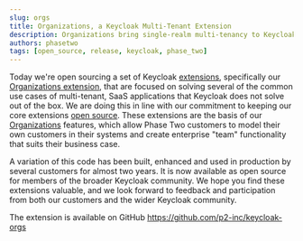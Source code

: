 ```yaml
---
slug: orgs
title: Organizations, a Keycloak Multi-Tenant Extension
description: Organizations bring single-realm multi-tenancy to Keycloak.
authors: phasetwo
tags: [open_source, release, keycloak, phase_two]
---
```


Today we're open sourcing a set of Keycloak [extensions](https://github.com/p2-inc#our-extensions-), specifically our [Organizations extension](https://phasetwo.io/product/organizations/), that are focused on solving several of the common use cases of multi-tenant, SaaS applications that Keycloak does not solve out of the box. We are doing this in line with our commitment to keeping our core extensions [open source](/docs/introduction/open-source). These extensions are the basis of our [Organizations](https://phasetwo.io/docs/organizations/) features, which allow Phase Two customers to model their own customers in their systems and create enterprise "team" functionality that suits their business case.

<!--truncate-->

A variation of this code has been built, enhanced and used in production by several customers for almost two years. It is now available as open source for members of the broader Keycloak community. We hope you find these extensions valuable, and we look forward to feedback and participation from both our customers and the wider Keycloak community.

The extension is available on GitHub https://github.com/p2-inc/keycloak-orgs
